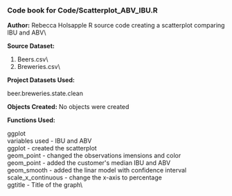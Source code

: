 ### Code book for Code/Scatterplot_ABV_IBU.R 
**Author:** Rebecca Holsapple
R source code creating a scatterplot comparing IBU and ABV\

**Source Dataset:**

1. Beers.csv\
2. Breweries.csv\

**Project Datasets Used:**

beer.breweries.state.clean

**Objects Created:** No objects were created

**Functions Used:**

ggplot\
variables used - IBU and ABV\
ggplot - created the scatterplot\
geom_point - changed the observations imensions and color\
geom_point - added the customer's median IBU and ABV\
geom_smooth - added the linar model with confidence interval\
scale_x_continuous - change the x-axis to percentage\
ggtitle - Title of the graph\
